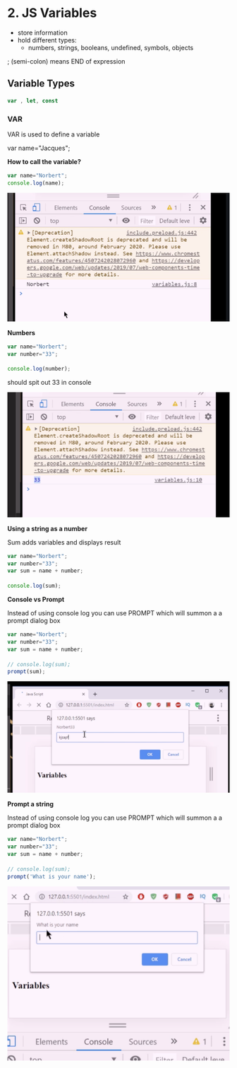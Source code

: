 # 2. JS Variables

- store information
- hold different types:
    - numbers, strings, booleans, undefined, symbols, objects

; (semi-colon) means END of expression

## Variable Types

```jsx
var , let, const
```

### VAR

VAR is used to define a variable

var name="Jacques";

**How to call the variable?**

```jsx
var name="Norbert";
console.log(name);
```

![](../images/call.png)

**Numbers**

```jsx
var name="Norbert";
var number="33";

console.log(number);
```

should spit out 33 in console

![](../images/number.png)

**Using a string as a number**

Sum adds variables and displays result

```jsx
var name="Norbert";
var number="33";
var sum = name + number;

console.log(sum);
```

**Console vs Prompt**

Instead of using console log you can use PROMPT which will summon a a prompt dialog box

```jsx
var name="Norbert";
var number="33";
var sum = name + number;

// console.log(sum);
prompt(sum);
```

![](../images/jsprompt1.png)

**Prompt a string**

Instead of using console log you can use PROMPT which will summon a a prompt dialog box

```jsx
var name="Norbert";
var number="33";
var sum = name + number;

// console.log(sum);
prompt('What is your name');
```

![](../images/jsprompt.png)